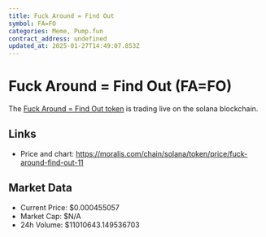 ```yaml
---
title: Fuck Around = Find Out
symbol: FA=FO
categories: Meme, Pump.fun
contract_address: undefined
updated_at: 2025-01-27T14:49:07.853Z
---
```


# Fuck Around = Find Out (FA=FO)
The [Fuck Around = Find Out token](https://moralis.com/chain/solana/token/price/fuck-around-find-out-11) is trading live on the solana blockchain.

## Links
- Price and chart: https://moralis.com/chain/solana/token/price/fuck-around-find-out-11

## Market Data
- Current Price: $0.000455057
- Market Cap: $N/A
- 24h Volume: $11010643.149536703
